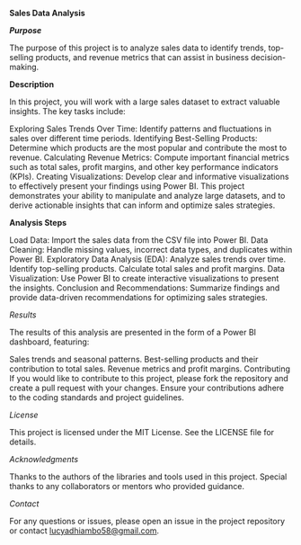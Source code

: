 **Sales Data Analysis**

**_Purpose_**

The purpose of this project is to analyze sales data to identify trends, top-selling products, and revenue metrics that can assist in business decision-making.


**Description**

In this project, you will work with a large sales dataset to extract valuable insights. The key tasks include:

Exploring Sales Trends Over Time: Identify patterns and fluctuations in sales over different time periods.
Identifying Best-Selling Products: Determine which products are the most popular and contribute the most to revenue.
Calculating Revenue Metrics: Compute important financial metrics such as total sales, profit margins, and other key performance indicators (KPIs).
Creating Visualizations: Develop clear and informative visualizations to effectively present your findings using Power BI.
This project demonstrates your ability to manipulate and analyze large datasets, and to derive actionable insights that can inform and optimize sales strategies.


**Analysis Steps**

Load Data: Import the sales data from the CSV file into Power BI.
Data Cleaning: Handle missing values, incorrect data types, and duplicates within Power BI.
Exploratory Data Analysis (EDA):
Analyze sales trends over time.
Identify top-selling products.
Calculate total sales and profit margins.
Data Visualization: Use Power BI to create interactive visualizations to present the insights.
Conclusion and Recommendations: Summarize findings and provide data-driven recommendations for optimizing sales strategies.

_Results_

The results of this analysis are presented in the form of a Power BI dashboard, featuring:

Sales trends and seasonal patterns.
Best-selling products and their contribution to total sales.
Revenue metrics and profit margins.
Contributing
If you would like to contribute to this project, please fork the repository and create a pull request with your changes. Ensure your contributions adhere to the coding standards and project guidelines.

_License_

This project is licensed under the MIT License. See the LICENSE file for details.

_Acknowledgments_

Thanks to the authors of the libraries and tools used in this project.
Special thanks to any collaborators or mentors who provided guidance.

_Contact_

For any questions or issues, please open an issue in the project repository or contact lucyadhiambo58@gmail.com.
